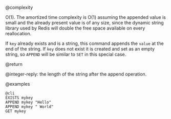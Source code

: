 @complexity

O(1). The amortized time complexity is O(1) assuming the appended value is
small and the already present value is of any size, since the dynamic string
library used by Redis will double the free space available on every
reallocation.

If `key` already exists and is a string, this command appends the `value` at
the end of the string.  If `key` does not exist it is created and set as an
empty string, so `APPEND` will be similar to `SET` in this special case.

@return

@integer-reply: the length of the string after the append operation.

@examples

    @cli
    EXISTS mykey
    APPEND mykey "Hello"
    APPEND mykey " World"
    GET mykey


